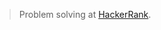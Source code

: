 > Problem solving at [HackerRank](https://www.hackerrank.com/domains/algorithms?filters%5Bdifficulty%5D%5B%5D=medium).
